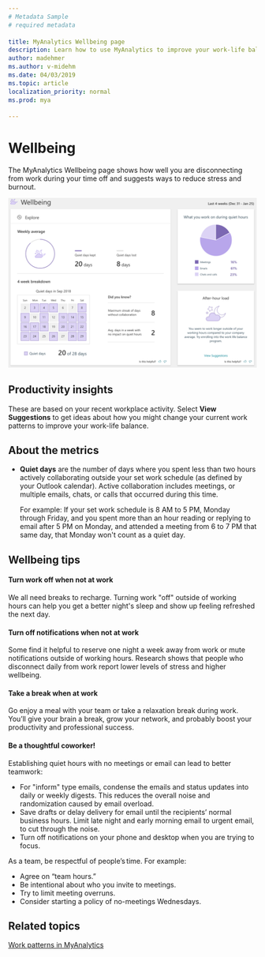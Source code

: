 ```yaml
---
# Metadata Sample
# required metadata

title: MyAnalytics Wellbeing page
description: Learn how to use MyAnalytics to improve your work-life balance
author: madehmer
ms.author: v-midehm
ms.date: 04/03/2019
ms.topic: article
localization_priority: normal 
ms.prod: mya

---
```


# Wellbeing

The MyAnalytics Wellbeing page shows how well you are disconnecting from work during your time off and suggests ways to reduce stress and burnout.

![Wellbeing](../../Images/mya/use/wellbeing-pg.png)

## Productivity insights

These are based on your recent workplace activity. Select **View Suggestions** to get ideas about how you might change your current work patterns to improve your work-life balance.

## About the metrics

* **Quiet days** are the number of days where you spent less than two hours actively collaborating outside your set work schedule (as defined by your Outlook calendar). Active collaboration includes meetings, or multiple emails, chats, or calls that occurred during this time.

   For example: If your set work schedule is 8 AM to 5 PM, Monday through Friday, and you spent more than an hour reading or replying to email after 5 PM on Monday, and attended a meeting from 6 to 7 PM that same day, that Monday won't count as a quiet day.

## Wellbeing tips

#### Turn work off when not at work

We all need breaks to recharge. Turning work "off" outside of working hours can help you get a better night's sleep and show up feeling refreshed the next day.

#### Turn off notifications when not at work

 Some find it helpful to reserve one night a week away from work or mute notifications outside of working hours. Research shows that people who disconnect daily from work report lower levels of stress and higher wellbeing.

#### Take a break when at work

Go enjoy a meal with your team or take a relaxation break during work. You’ll give your brain a break, grow your network, and probably boost your productivity and professional success.

#### Be a thoughtful coworker!

Establishing quiet hours with no meetings or email can lead to better teamwork:

* For "inform" type emails, condense the emails and status updates into daily or weekly digests. This reduces the overall noise and randomization caused by email overload.
* Save drafts or delay delivery for email until the recipients’ normal business hours. Limit late night and early morning email to urgent email, to cut through the noise.
* Turn off notifications on your phone and desktop when you are trying to focus.

As a team, be respectful of people’s time. For example:  

* Agree on “team hours.”  
* Be intentional about who you invite to meetings.
* Try to limit meeting overruns.
* Consider starting a policy of no-meetings Wednesdays.

## Related topics

[Work patterns in MyAnalytics](../use/dashboard-2.md)